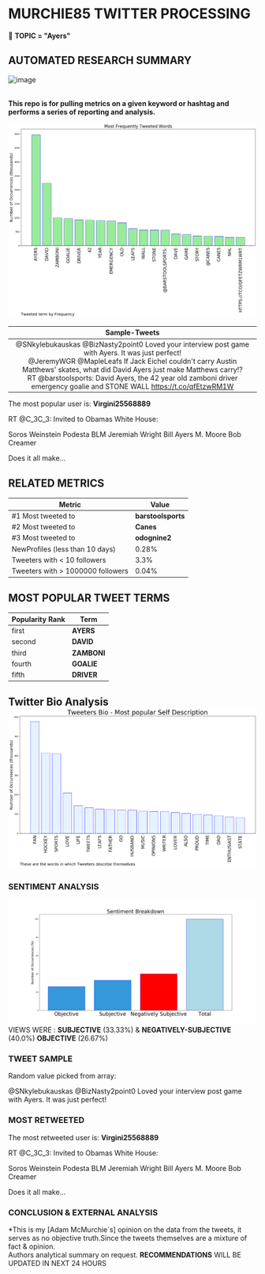 # MURCHIE85 TWITTER PROCESSING 
&#x1F34E; **TOPIC = "Ayers"**

## AUTOMATED RESEARCH SUMMARY

![image](https://marketingplatform.google.com/about/static/images/gmp/analytics-smb-benefit.jpg)
<br></br>
<div class="alert alert-block alert-danger"><b> This repo is for pulling metrics on a given keyword or hashtag and performs a series of reporting and analysis.</b></div>



![image](TWEETS.png)



|                **Sample-Tweets**        |
| :-------------: |
| <div class="alert alert-block alert-warning">@SNkylebukauskas @BizNasty2point0 Loved your interview post game with Ayers.    It was just perfect!</div> <div class="alert alert-block alert-success">@JeremyWGR @MapleLeafs If Jack Eichel couldn't carry Austin Matthews' skates, what did David Ayers just make Matthews carry!?</div> <div class="alert alert-block alert-info">RT @barstoolsports: David Ayers, the 42 year old zamboni driver emergency goalie and STONE WALL https://t.co/qfEtzwRM1W</div> |
The most popular user is: **Virgini25568889**
<div class="alert alert-block alert-danger"> RT @C_3C_3: Invited to Obamas White House:

Soros
Weinstein 
Podesta
BLM
Jeremiah Wright
Bill Ayers
M. Moore
Bob Creamer

Does it all make…</div>

## RELATED METRICS<br>
| Metric | Value |
| ------------- | ------------- |
| #1 Most tweeted to  | **barstoolsports** |
| #2 Most tweeted to  | **Canes** |
| #3 Most tweeted to  | **odognine2** |
| NewProfiles (less than 10 days) | 0.28%  |
| Tweeters with < 10 followers  | 3.3%|
| Tweeters with > 1000000 followers  | 0.04%  |



## MOST POPULAR TWEET TERMS 


| Popularity Rank  | Term |
| ------------- | ------------- |
| first  | **AYERS**  |
| second  | **DAVID**  |
| third  | **ZAMBONI** |
| fourth  | **GOALIE**  |
| fifth  | **DRIVER**  |


## Twitter Bio Analysis![image](BIO.png)
### SENTIMENT ANALYSIS
![image](sentiment.png)
VIEWS WERE : **SUBJECTIVE**  (33.33%) & **NEGATIVELY-SUBJECTIVE** (40.0%) **OBJECTIVE** (26.67%)

### TWEET SAMPLE 
Random value picked from array: 

<div class="alert alert-block alert-info">@SNkylebukauskas @BizNasty2point0 Loved your interview post game with Ayers.    It was just perfect!</div>

### MOST RETWEETED 

The most retweeted user is: **Virgini25568889**

<div class="alert alert-block alert-danger"> RT @C_3C_3: Invited to Obamas White House:

Soros
Weinstein 
Podesta
BLM
Jeremiah Wright
Bill Ayers
M. Moore
Bob Creamer

Does it all make…</div>

### CONCLUSION & EXTERNAL ANALYSIS

*This is my [Adam McMurchie`s] opinion on the data from the tweets, it serves as no objective truth.Since the tweets themselves are a mixture of fact & opinion.<br>
Authors analytical summary on request.
**RECOMMENDATIONS** WILL BE UPDATED IN NEXT  24 HOURS <br>